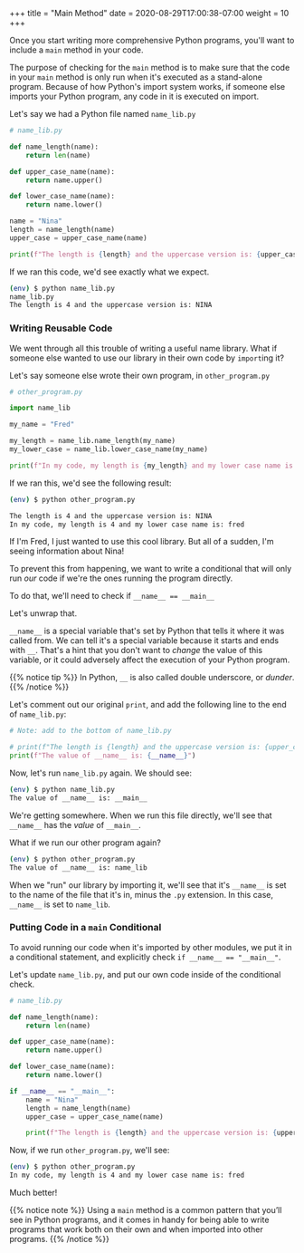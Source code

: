 +++
title = "Main Method"
date = 2020-08-29T17:00:38-07:00
weight = 10
+++

Once you start writing more comprehensive Python programs, you'll want to include a `main` method in your code.

The purpose of checking for the `main` method is to make sure that the code in your `main` method is only run when it's executed as a stand-alone program. Because of how Python's import system works, if someone else imports your Python program, any code in it is executed on import.

Let's say we had a Python file named `name_lib.py`

```python
# name_lib.py

def name_length(name):
    return len(name)

def upper_case_name(name):
    return name.upper()

def lower_case_name(name):
    return name.lower()

name = "Nina"
length = name_length(name)
upper_case = upper_case_name(name)

print(f"The length is {length} and the uppercase version is: {upper_case}")
```

If we ran this code, we'd see exactly what we expect.

```bash
(env) $ python name_lib.py
name_lib.py
The length is 4 and the uppercase version is: NINA
```

### Writing Reusable Code

We went through all this trouble of writing a useful name library. What if someone else wanted to use our library in their own code by `import`ing it?

Let's say someone else wrote their own program, in `other_program.py`

```python
# other_program.py

import name_lib

my_name = "Fred"

my_length = name_lib.name_length(my_name)
my_lower_case = name_lib.lower_case_name(my_name)

print(f"In my code, my length is {my_length} and my lower case name is: {my_lower_case}")
```

If we ran this, we'd see the following result:

```bash
(env) $ python other_program.py

The length is 4 and the uppercase version is: NINA
In my code, my length is 4 and my lower case name is: fred
```

If I'm Fred, I just wanted to use this cool library. But all of a sudden, I'm seeing information about Nina!

To prevent this from happening, we want to write a conditional that will only run *our* code if we're the ones running the program directly.

To do that, we'll need to check if `__name__ == __main__`

Let's unwrap that.

`__name__` is a special variable that's set by Python that tells it where it was called from. We can tell it's a special variable because it starts and ends with `__`. That's a hint that you don't want to *change* the value of this variable, or it could adversely affect the execution of your Python program.

{{% notice tip %}}
In Python, `__` is also called double underscore, or *dunder*.
{{% /notice %}}

Let's comment out our original `print`, and add the following line to the end of `name_lib.py`:

```python
# Note: add to the bottom of name_lib.py

# print(f"The length is {length} and the uppercase version is: {upper_case}")
print(f"The value of __name__ is: {__name__}")
```

Now, let's run `name_lib.py` again. We should see:

```bash
(env) $ python name_lib.py
The value of __name__ is: __main__
```

We're getting somewhere. When we run this file directly, we'll see that `__name__` has the *value* of `__main__`.

What if we run our other program again?

```bash
(env) $ python other_program.py
The value of __name__ is: name_lib
```

When we "run" our library by importing it, we'll see that it's `__name__` is set to the name of the file that it's in, minus the `.py` extension. In this case, `__name__` is set to `name_lib`.

### Putting Code in a `main` Conditional

To avoid running our code when it's imported by other modules, we put it in a conditional statement, and explicitly check `if __name__ == "__main__"`.

Let's update `name_lib.py`, and put our own code inside of the conditional check.

```python
# name_lib.py

def name_length(name):
    return len(name)

def upper_case_name(name):
    return name.upper()

def lower_case_name(name):
    return name.lower()

if __name__ == "__main__":
    name = "Nina"
    length = name_length(name)
    upper_case = upper_case_name(name)

    print(f"The length is {length} and the uppercase version is: {upper_case}")
```

Now, if we run `other_program.py`, we'll see:

```bash
(env) $ python other_program.py
In my code, my length is 4 and my lower case name is: fred
```

Much better!

{{% notice note %}}
Using a `main` method is a common pattern that you’ll see in Python programs, and it comes in handy for being able to write programs that work both on their own and when imported into other programs.
{{% /notice %}}

